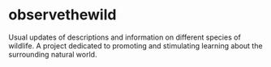 # observethewild
Usual updates of descriptions and information on different species of wildlife. A project dedicated to promoting and stimulating learning about the surrounding natural world.
